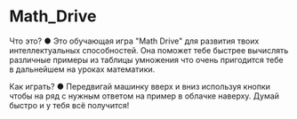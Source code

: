 # Math_Drive
Что это?
● Это обучающая игра "Math Drive" для развития твоих интеллектуальных способностей.
Она поможет тебе быстрее вычислять различные примеры из таблицы умножения что очень пригодится тебе в дальнейшем на уроках математики.

Как играть?
● Передвигай машинку вверх и вниз используя кнопки чтобы на ряд с нужным ответом на пример в облачке наверху.
Думай быстро и у тебя всё получится!
